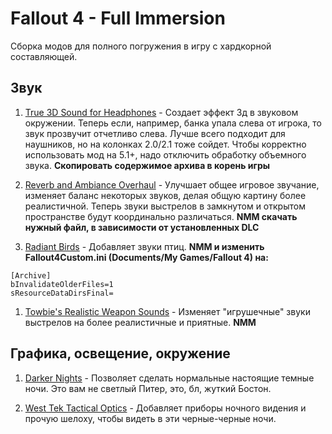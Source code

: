 # Fallout 4 - Full Immersion
Сборка модов для полного погружения в игру с хардкорной составляющей.

## Звук

1. [True 3D Sound for Headphones](https://rd.nexusmods.com/fallout4/mods/19680/?) - Создает эффект 3д в звуковом окружении. Теперь если, например, банка упала слева от игрока, то звук прозвучит отчетливо слева. Лучше всего подходит для наушников, но на колонках 2.0/2.1 тоже сойдет. Чтобы корректно использовать мод на 5.1+, надо отключить обработку объемного звука. 
**Скопировать содержимое архива в корень игры**

1. [Reverb and Ambiance Overhaul](https://rd.nexusmods.com/fallout4/mods/10189/?) - Улучшает общее игровое звучание, изменяет баланс некоторых звуков, делая общую картину более реалистичной. Теперь звуки выстрелов в замкнутом и открытом пространстве будут координально различаться. 
**NMM скачать нужный файл, в зависимости от установленных DLC**

1. [Radiant Birds](https://rd.nexusmods.com/fallout4/mods/2397/?) - Добавляет звуки птиц. 
**NMM и изменить Fallout4Custom.ini (Documents/My Games/Fallout 4) на:**
```
[Archive]
bInvalidateOlderFiles=1
sResourceDataDirsFinal=
```

1. [Towbie's Realistic Weapon Sounds](https://rd.nexusmods.com/fallout4/mods/130/?) - Изменяет "игрушечные" звуки выстрелов на более реалистичные и приятные.
**NMM**

## Графика, освещение, окружение

1. [Darker Nights](https://rd.nexusmods.com/fallout4/mods/191/?) - Позволяет сделать нормальные настоящие темные ночи. Это вам не светлый Питер, это, бл, жуткий Бостон.

1. [West Tek Tactical Optics](https://rd.nexusmods.com/fallout4/mods/12220/?) - Добавляет приборы ночного видения и прочую шелоху, чтобы видеть в эти черные-черные ночи.
